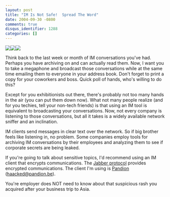 ```yaml
---
layout: post
title: "IM Is Not Safe!  Spread The Word"
date: 2004-09-30 -0800
comments: true
disqus_identifier: 1288
categories: []
---
```

![](/images/AIMLogo.jpg)![](/images/MSNLogo.jpg)![](/images/YMLogo.jpg)

Think back to the last week or month of IM conversations you've had.
Perhaps you have archiving on and can actually read them. Now, I want
you to take a megaphone and broadcast those conversations while at the
same time emailing them to everyone in your address book. Don't forget
to print a copy for your coworkers and boss. Quick poll of hands, who's
willing to do this?

Except for you exhibitionists out there, there's probably not too many
hands in the air (you can put them down now). What not many people
realize (and for you techies, tell your non-tech friends) is that using
an IM tool is equivalent to broadcasting your conversations. Now, not
every company is listening to those conversations, but all it takes is a
widely available network sniffer and an inclination.

IM clients send messages in clear text over the network. So if big
brother feels like listening in, no problem. Some companies employ tools
for archiving IM conversations by their employees and analyzing them to
see if corporate secrets are being leaked.

If you're going to talk about sensitive topics, I'd recommend using an
IM client that encrypts communications. The [Jabber
protocol](http://www.jabber.org/) provides encrypted communications. The
client I'm using is [Pandion](http://www.pandion.be/download/)
(haacked@pandion.be).

You're employer does NOT need to know about that suspicious rash you
acquired after your business trip to Asia.

